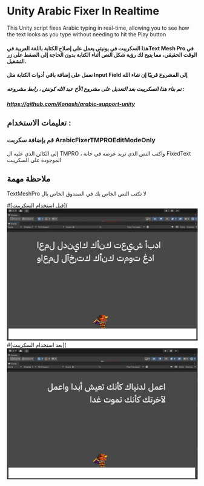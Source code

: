 # Unity Arabic Fixer In Realtime
This Unity script fixes Arabic typing in real-time, allowing you to see how the text looks as you type without needing to hit the Play button

#### هذا السكريبت في يونيتي يعمل على إصلاح الكتابة باللغة العربية فيText Mesh Pro في الوقت الحقيقي، مما يتيح لك رؤية شكل النص أثناء الكتابة بدون الحاجة إلى الضغط على زر التشغيل.
#### نعمل على إضافة باقي أدوات الكتابة مثل Input Field إلى المشروع قريبًا إن شاء الله

##### تم بناء هذا السكريبت بعد التعديل على مشروع الأخ عبد الله كونش ، رابط مشروعه : 
#####  https://github.com/Konash/arabic-support-unity

## تعليمات الاستخدام : 
### قم بإضافة سكربت ArabicFixerTMPROEditModeOnly
إلى الكائن الذي عليه ال TMPRO
، واكتب النص الذي تريد عرضه في خانة FixedText
الموجودة على السكريبت

## ملاحظة مهمة
TextMeshPro لا تكتب النص الخاص بك في الصندوق الخاص بال 

#[قبل استخدام السكريبت](![image](https://github.com/abdalrahmanabs/UnityArabicFixerInRealtime/blob/mainBranch/tutorial/Before.PNG)
#[بعد استخدام السكريبت](![image](https://github.com/abdalrahmanabs/UnityArabicFixerInRealtime/blob/mainBranch/tutorial/after.png)


